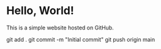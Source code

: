 <!DOCTYPE html>
<html lang="en">
<head>
    <meta charset="UTF-8">
    <meta name="viewport" content="width=device-width, initial-scale=1.0">
    <title>My Simple Website</title>
</head>
<body>
    <h1>Hello, World!</h1>
    <p>This is a simple website hosted on GitHub.</p>
</body>
</html>
git add .
git commit -m "Initial commit"
git push origin main
